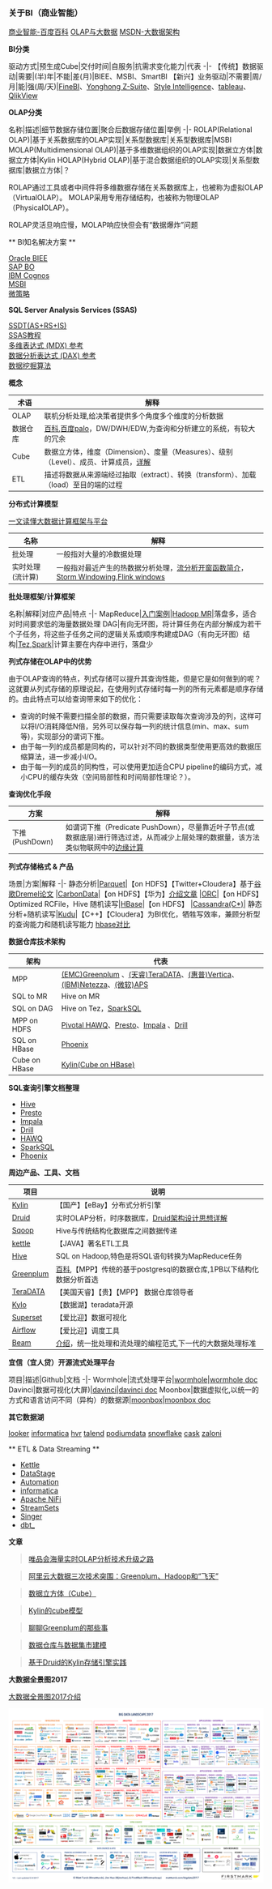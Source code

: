 ### 关于BI（商业智能）

[商业智能-百度百科](https://baike.baidu.com/item/%E5%95%86%E4%B8%9A%E6%99%BA%E8%83%BD/406141?fr=aladdin)
[OLAP与大数据](https://yq.aliyun.com/articles/664733)
[MSDN-大数据架构](https://docs.microsoft.com/zh-cn/azure/architecture/data-guide/big-data/)

**BI分类**

驱动方式|预生成Cube|交付时间|自服务|抗需求变化能力|代表
-|-
【传统】数据驱动|需要|(半)年|不能|差(月)|BIEE、MSBI、SmartBI
【新兴】业务驱动|不需要|周/月|能|强(周/天)|[FineBI](http://www.finebi.com/)、[Yonghong Z-Suite](http://www.yonghongtech.com/cp/suite/)、[Style Intelligence](https://www.inetsoft.com/products/StyleIntelligence/)、[tableau](https://www.tableau.com/)、[QlikView](https://www.qlik.com/us/products/qlikview)

**OLAP分类**

名称|描述|细节数据存储位置|聚合后数据存储位置|举例
-|-
ROLAP(Relational OLAP)|基于关系数据库的OLAP实现|关系型数据库|关系型数据库|MSBI
MOLAP(Multidimensional OLAP)|基于多维数据组织的OLAP实现|数据立方体|数据立方体|Kylin
HOLAP(Hybrid OLAP)|基于混合数据组织的OLAP实现|关系型数据库|数据立方体|？

ROLAP通过工具或者中间件将多维数据存储在关系数据库上，也被称为虚拟OLAP（VirtualOLAP）。
MOLAP采用专用存储结构，也被称为物理OLAP（PhysicalOLAP）。

ROLAP灵活旦响应慢，MOLAP响应快但会有“数据爆炸”问题

** BI知名解决方案 **

[Oracle BIEE](https://www.oracle.com/technetwork/middleware/bi-enterprise-edition/overview/index.html)  
[SAP BO](https://www.sap.com/products/bi-platform.html)   
[IBM Cognos](https://www.ibm.com/products/cognos-analytics)    
[MSBI](https://www.microsoft.com/zh-cn/sql-server/business-intelligence)   
[微策略](https://www.microstrategy.cn/cn/)  


**SQL Server Analysis Services (SSAS)**

[SSDT(AS+RS+IS)](https://docs.microsoft.com/ZH-CN/sql/ssdt/download-sql-server-data-tools-ssdt?view=sql-server-2017)   
[SSAS教程](https://docs.microsoft.com/zh-cn/sql/analysis-services/data-mining-tutorials-analysis-services?view=sql-server-2017)  
[多维表达式 (MDX) 参考](https://docs.microsoft.com/zh-cn/sql/mdx/multidimensional-expressions-mdx-reference?view=sql-server-2017)  
[数据分析表达式 (DAX) 参考](https://technet.microsoft.com/zh-cn/library/gg413422.aspx)  
[数据挖掘算法](https://docs.microsoft.com/zh-cn/sql/analysis-services/data-mining/data-mining-algorithms-analysis-services-data-mining?view=sql-server-2017)


**概念**

术语|解释
-|-
OLAP|联机分析处理,给决策者提供多个角度多个维度的分析数据
数据仓库|[百科](https://baike.baidu.com/item/%E6%95%B0%E6%8D%AE%E4%BB%93%E5%BA%93),[百度palo](https://cloud.baidu.com/product/palo.html)，DW/DWH/EDW,为查询和分析建立的系统，有较大的冗余
Cube|数据立方体，维度（Dimension）、度量（Measures）、级别（Level）、成员、计算成员，[详解](https://www.cnblogs.com/zhijianliutang/archive/2012/02/16/2355058.html)
ETL|描述将数据从来源端经过抽取（extract）、转换（transform）、加载（load）至目的端的过程

**分布式计算模型**

[一文读懂大数据计算框架与平台](https://cloud.tencent.com/developer/article/1030476)

名称|解释
-|-
批处理|一般指对大量的冷数据处理
实时处理(流计算)|一般指对最近产生的热数据分析处理，[流分析开窗函数简介](https://docs.microsoft.com/zh-cn/azure/stream-analytics/stream-analytics-window-functions)，[Storm Windowing](http://storm.apache.org/releases/2.0.0-SNAPSHOT/Windowing.html),[Flink windows](https://ci.apache.org/projects/flink/flink-docs-master/dev/stream/operators/windows.html)


**批处理框架/计算框架**

名称|解释|对应产品|特点
-|-
MapReduce|[入门案例](https://dbaplus.cn/news-73-1277-1.html)|[Hadoop MR](https://hadoop.apache.org/docs/stable/hadoop-mapreduce-client/hadoop-mapreduce-client-core/MapReduceTutorial.html)|落盘多，适合对时间要求低的海量数据处理
DAG|有向无环图，将计算任务在内部分解成为若干个子任务，将这些子任务之间的逻辑关系或顺序构建成DAG（有向无环图）结构|[Tez](https://tez.apache.org/),[Spark](https://spark.apache.org/)|计算主要在内存中进行，落盘少

**列式存储在OLAP中的优势**

由于OLAP查询的特点，列式存储可以提升其查询性能，但是它是如何做到的呢？这就要从列式存储的原理说起，在使用列式存储时每一列的所有元素都是顺序存储的。由此特点可以给查询带来如下的优化：

- 查询的时候不需要扫描全部的数据，而只需要读取每次查询涉及的列，这样可以将I/O消耗降低N倍，另外可以保存每一列的统计信息(min、max、sum等)，实现部分的谓词下推。
- 由于每一列的成员都是同构的，可以针对不同的数据类型使用更高效的数据压缩算法，进一步减小I/O。
- 由于每一列的成员的同构性，可以使用更加适合CPU pipeline的编码方式，减小CPU的缓存失效（空间局部性和时间局部性理论？）。

**查询优化手段**

方案|解释
-|-
下推(PushDown)|如谓词下推（Predicate PushDown），尽量靠近叶子节点(或数据底层)进行筛选过滤，从而减少上层处理的数据量，该方法类似物联网中的[边缘计算](https://baike.baidu.com/item/%E8%BE%B9%E7%BC%98%E8%AE%A1%E7%AE%97/9044985?fr=aladdin)

**列式存储格式 & 产品**

场景|方案|解释
-|-
静态分析|[Parquet](https://parquet.apache.org/)|【on HDFS】【Twitter+Cloudera】基于[谷歌Dremel论文](http://static.googleusercontent.com/media/research.google.com/zh-CN//pubs/archive/36632.pdf)
|[CarbonData](https://carbondata.apache.org/)|【on HDFS】【华为】[介绍文章](https://www.sohu.com/a/193921606_470008)
|[ORC](https://orc.apache.org/)|【on HDFS】Optimized RCFile，Hive
随机读写|[HBase](http://hbase.apache.org/)|【on HDFS】
|[Cassandra(C*)](http://cassandra.apache.org/)|
静态分析+随机读写|[Kudu](https://kudu.apache.org/)|【C++】【Cloudera】为BI优化，牺牲写效率，兼顾分析型的查询能力和随机读写能力 [hbase对比](https://blog.csdn.net/nosqlnotes/article/details/79496002)

**数据仓库技术架构**

架构|代表
-|-
MPP|[(EMC)Greenplum](https://greenplum.org/) 、[(天睿)TeraDATA](https://www.teradata.com.cn/)、[(惠普)Vertica](https://www.vertica.com/)、[(IBM)Netezza](https://www.ibm.com/analytics/netezza)、[(微软)APS](https://docs.microsoft.com/zh-cn/sql/analytics-platform-system/parallel-data-warehouse-overview?view=aps-pdw-2016-au7)
SQL to MR|Hive on MR
SQL on DAG|Hive on Tez，[SparkSQL](https://spark.apache.org/sql/)
MPP on HDFS|[Pivotal HAWQ](http://hawq.incubator.apache.org/)、[Presto](https://prestodb.io/)、[Impala](https://impala.apache.org/) 、[Drill](https://drill.apache.org/)
SQL on HBase|[Phoenix](http://phoenix.apache.org/#)
Cube on HBase|[Kylin(Cube on HBase)](http://kylin.apache.org/cn/docs/tutorial/kylin_sample.html)



**SQL查询引擎文档整理**

* [Hive](https://cwiki.apache.org/confluence/display/HIVE)
* [Presto](https://prestodb.io/docs/current/index.html#)
* [Impala](https://impala.apache.org/docs/build3x/html/index.html)
* [Drill](https://drill.apache.org/docs/)
* [HAWQ](http://hawq.incubator.apache.org/docs/userguide/2.3.0.0-incubating/tutorial/overview.html)
* [SparkSQL](https://spark.apache.org/docs/latest/sql-programming-guide.html)
* [Phoenix](http://phoenix.apache.org/#)

**周边产品、工具、文档**

项目|说明
-|-
[Kylin](http://kylin.apache.org/cn/)|【国产】【eBay】分布式分析引擎
[Druid](http://druid.io/)|实时OLAP分析，时序数据库，[Druid架构设计思想详解](https://zhuanlan.zhihu.com/p/25618048)
[Sqoop](sqoop.apache.org/)|Hive与传统结构化数据库之间数据传递
[kettle](https://github.com/pentaho/pentaho-kettle)| 【JAVA】著名ETL工具
[Hive](https://hive.apache.org/)|SQL on Hadoop,特色是将SQL语句转换为MapReduce任务
[Greenplum](https://greenplum.org/)|[百科](https://baike.baidu.com/item/Greenplum/9003291?fr=aladdin),【MPP】传统的基于postgresql的数据仓库,1PB以下结构化数据分析首选
[TeraDATA](https://www.teradata.com.cn/) | 【美国天睿】【贵】【MPP】 数据仓库领导者
[Kylo](https://kylo.io/)|【数据湖】teradata开源
[Superset](https://github.com/apache/incubator-superset)| 【爱比迎】数据可视化
[Airflow](http://airflow.incubator.apache.org/)|【爱比迎】调度工具
[Beam](https://beam.apache.org/)|[介绍](https://zhuanlan.zhihu.com/p/23618169)，统一批处理和流处理的编程范式,下一代的大数据处理标准

**宜信（宜人贷）开源流式处理平台**

项目|描述|Github|文档
-|-
Wormhole|流式处理平台|[wormhole](https://github.com/edp963/wormhole)|[wormhole doc](https://edp963.github.io/wormhole/index.html)
Davinci|数据可视化(大屏)|[davinci](https://github.com/edp963/davinci)|[davinci doc](https://edp963.github.io/davinci/index.html)
Moonbox|数据虚拟化,以统一的方式和语言访问不同（异构）的数据源|[moonbox](https://github.com/edp963/moonbox)|[moonbox doc](https://edp963.github.io/moonbox/index.html)

**其它数据湖**

[looker](https://looker.com/data-topics/data-lake-analytics)
[informatica](https://www.informatica.com/#fbid=2VZTGuYKyQa)
[hvr](https://www.hvr-software.com/solutions/data-lake-consolidation/)
[talend](https://www.talend.com/blog/2017/11/20/introducing-data-lake-quick-start-talend-amazon-web-services-cognizant/)
[podiumdata](https://www.podiumdata.com/)
[snowflake](https://www.snowflake.com/use-cases/data-lake/)
[cask](http://cask.co/)
[zaloni](https://www.zaloni.com/platform/tech-stack-reference-architecture/)

** ETL & Data Streaming **

* [Kettle](https://community.hitachivantara.com/docs/DOC-1009855-data-integration-kettle)
* [DataStage](https://www.ibm.com/us-en/marketplace/datastage)
* [Automation](https://www.attunity.com/etl-automation/)
* [informatica](https://www.informatica.com/)
* [Apache NiFi](https://nifi.apache.org/)
* [StreamSets](https://github.com/streamsets/datacollector)
* [Singer](https://github.com/singer-io)
* [dbt_](https://www.getdbt.com/)


**文章**

>[唯品会海量实时OLAP分析技术升级之路](https://blog.csdn.net/zzq900503/article/details/78436038)

>[阿里云大数据三次技术突围：Greenplum、Hadoop和“飞天”](http://www.techweb.com.cn/news/2016-06-08/2344624.shtml)

>[数据立方体（Cube）](https://www.cnblogs.com/sthinker/p/5965271.html)

>[Kylin的cube模型](https://www.cnblogs.com/en-heng/p/5239311.html)

>[聊聊Greenplum的那些事](http://idber.github.io/2016/12/13-%E8%81%8A%E8%81%8AGreenplum%E7%9A%84%E9%82%A3%E4%BA%9B%E4%BA%8B.html)

>[数据仓库与数据集市建模](https://www.cnblogs.com/muchen/p/5310732.html)

>[基于Druid的Kylin存储引擎实践](https://blog.bcmeng.com/post/kylin-on-druid.html)


**大数据全景图2017**


[大数据全景图2017介绍](http://mattturck.com/bigdata2017/)

![2017-Big-Data-Landscape](imgs/Matt-Turck-FirstMark-2017-Big-Data-Landscape.png)